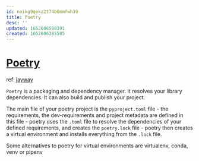 ```yaml
---
id: noikg9qekz2t74b0mmfwh39
title: Poetry
desc: ''
updated: 1652606580391
created: 1652606285505
---
```

# [Poetry](https://python-poetry.org/)

ref: [jayway](https://blog.jayway.com/2019/12/28/pyenv-poetry-saviours-in-the-python-chaos/)

`Poetry` is a packaging and dependency manager. It resolves your library dependencies. It can also build and publish your project.

The main file of your poetry project is the `pyproject.toml` file
    - the requirements, the dev-requirements and project metadata are defined in this file
    - poetry uses the `.toml` file to resolve the dependencies of your defined requirements, and creates the `poetry.lock` file 
    - poetry then creates a virtual environment and installs everything from the `.lock` file.

Some alternatives to poetry for virtual environments are virtualenv, conda, venv or pipenv